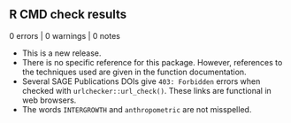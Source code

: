 ## R CMD check results

0 errors | 0 warnings | 0 notes

* This is a new release.
* There is no specific reference for this package. However, references to the techniques used are given in the function
  documentation.
* Several SAGE Publications DOIs give `403: Forbidden` errors when checked with 
`urlchecker::url_check()`. These links are functional in web browsers.
* The words `INTERGROWTH` and `anthropometric` are not misspelled.